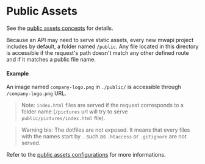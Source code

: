 # Public Assets

See the [public assets concepts](../concepts/concepts.md#public-assets) for details.

Because an API may need to serve static assets, every new mwapi project includes by default, a folder named `/public`. Any file located in this directory is accessible if the request's path doesn't match any other defined route and if it matches a public file name.

#### Example

An image named `company-logo.png` in `./public/` is accessible through `/company-logo.png` URL.

> Note: `index.html` files are served if the request corresponds to a folder name (`/pictures` url will try to serve `public/pictures/index.html` file).


> Warning bis: The dotfiles are not exposed. It means that every files with the names start by `.` such as `.htaccess` or `.gitignore` are not served.


Refer to the [public assets configurations](../configurations/configurations.md#Application) for more informations.
